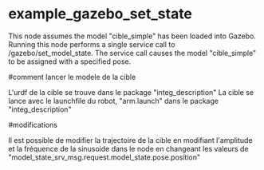 # example_gazebo_set_state

This node assumes the model "cible_simple" has been loaded into Gazebo.  
Running this node performs a single service call to /gazebo/set_model_state.
The service call causes the model "cible_simple" to
be assigned with a specified pose.  

#comment lancer le modele de la cible

L'urdf de la cible se trouve dans le package "integ_description"
La cible se lance avec le launchfile du robot, "arm.launch" dans le package "integ_description"

#modifications

Il est possible de modifier la trajectoire de la cible en modifiant l'amplitude et la fréquence de la sinusoide dans le node en changeant les valeurs de "model_state_srv_msg.request.model_state.pose.position"

    
